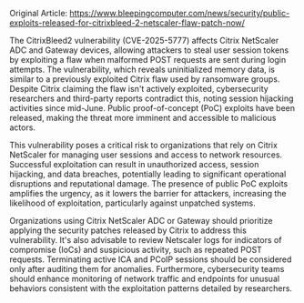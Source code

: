 Original Article: https://www.bleepingcomputer.com/news/security/public-exploits-released-for-citrixbleed-2-netscaler-flaw-patch-now/

The CitrixBleed2 vulnerability (CVE-2025-5777) affects Citrix NetScaler ADC and Gateway devices, allowing attackers to steal user session tokens by exploiting a flaw when malformed POST requests are sent during login attempts. The vulnerability, which reveals uninitialized memory data, is similar to a previously exploited Citrix flaw used by ransomware groups. Despite Citrix claiming the flaw isn't actively exploited, cybersecurity researchers and third-party reports contradict this, noting session hijacking activities since mid-June. Public proof-of-concept (PoC) exploits have been released, making the threat more imminent and accessible to malicious actors.

This vulnerability poses a critical risk to organizations that rely on Citrix NetScaler for managing user sessions and access to network resources. Successful exploitation can result in unauthorized access, session hijacking, and data breaches, potentially leading to significant operational disruptions and reputational damage. The presence of public PoC exploits amplifies the urgency, as it lowers the barrier for attackers, increasing the likelihood of exploitation, particularly against unpatched systems.

Organizations using Citrix NetScaler ADC or Gateway should prioritize applying the security patches released by Citrix to address this vulnerability. It's also advisable to review Netscaler logs for indicators of compromise (IoCs) and suspicious activity, such as repeated POST requests. Terminating active ICA and PCoIP sessions should be considered only after auditing them for anomalies. Furthermore, cybersecurity teams should enhance monitoring of network traffic and endpoints for unusual behaviors consistent with the exploitation patterns detailed by researchers.